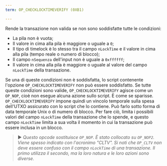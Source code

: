 ```yaml
---
term: OP_CHECKLOCKTIMEVERIFY (0XB1)

---
```

Rende la transazione non valida se non sono soddisfatte tutte le condizioni:


- La pila non è vuota;
- Il valore in cima alla pila è maggiore o uguale a `0`;
- Il tipo di timelock è lo stesso tra il campo `nLockTime` e il valore in cima alla pila (tempo reale o numero di blocco);
- Il campo `nSequenza` dell'input non è uguale a `0xffffff`;
- Il valore in cima alla pila è maggiore o uguale al valore del campo `nLockTime` della transazione.

Se una di queste condizioni non è soddisfatta, lo script contenente l'opzione `OP_CHECKLOCKTIMEVERIFY` non può essere soddisfatto. Se tutte queste condizioni sono valide, `OP_CHECKLOCKTIMEVERIFY` agisce come un `OP_NOP`, cioè non esegue alcuna azione sullo script. È come se sparisse. `OP_CHECKLOCKTIMEVERIFY` impone quindi un vincolo temporale sulla spesa dell'UTXO assicurato con lo script che lo contiene. Può farlo sotto forma di data temporale Unix o di numero di blocco. Per fare ciò, limita i possibili valori del campo `nLockTime` della transazione che lo spende, e questo campo `nLockTime` limita a sua volta il momento in cui la transazione può essere inclusa in un blocco.

> ► *Questo opcode sostituisce `OP_NOP`. È stato collocato su `OP_NOP2`. Viene spesso indicato con l'acronimo "CLTV". Si noti che `OP_CLTV` non deve essere confuso con il campo `nLockTime` di una transazione. Il primo utilizza il secondo, ma la loro natura e le loro azioni sono diverse.*